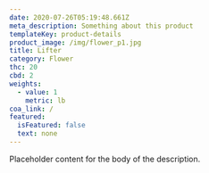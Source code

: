 ```yaml
---
date: 2020-07-26T05:19:48.661Z
meta_description: Something about this product
templateKey: product-details
product_image: /img/flower_p1.jpg
title: Lifter
category: Flower
thc: 20
cbd: 2
weights:
  - value: 1
    metric: lb
coa_link: /
featured:
  isFeatured: false
  text: none
---
```

Placeholder content for the body of the description.
